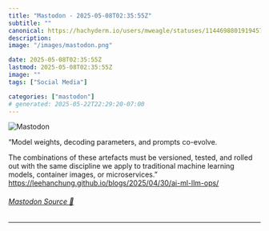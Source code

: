 ```yaml
---
title: "Mastodon - 2025-05-08T02:35:55Z"
subtitle: ""
canonical: https://hachyderm.io/users/mweagle/statuses/114469880191945750
description:
image: "/images/mastodon.png"

date: 2025-05-08T02:35:55Z
lastmod: 2025-05-08T02:35:55Z
image: ""
tags: ["Social Media"]

categories: ["mastodon"]
# generated: 2025-05-22T22:29:20-07:00
---
```

![Mastodon](/images/mastodon.png)

<p>“Model weights, decoding parameters, and prompts co-evolve.</p><p>The combinations of these artefacts must be versioned, tested, and rolled out with the same discipline we apply to traditional machine learning models, container images, or microservices.”<br /><a href="https://leehanchung.github.io/blogs/2025/04/30/ai-ml-llm-ops/" target="_blank" rel="nofollow noopener noreferrer" translate="no"><span class="invisible">https://</span><span class="ellipsis">leehanchung.github.io/blogs/20</span><span class="invisible">25/04/30/ai-ml-llm-ops/</span></a></p>


###### [Mastodon Source 🐘](https://hachyderm.io/@mweagle/114469880191945750)

___

